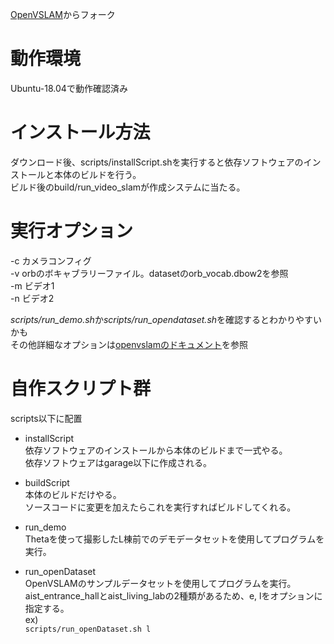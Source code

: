 [OpenVSLAM](https://github.com/xdspacelab/openvslam)からフォーク  
# 動作環境
Ubuntu-18.04で動作確認済み

# インストール方法
ダウンロード後、scripts/installScript.shを実行すると依存ソフトウェアのインストールと本体のビルドを行う。  
ビルド後のbuild/run_video_slamが作成システムに当たる。

# 実行オプション
 -c カメラコンフィグ  
 -v orbのボキャブラリーファイル。datasetのorb_vocab.dbow2を参照  
-m ビデオ1  
-n ビデオ2  

*scripts/run_demo.sh*か*scripts/run_opendataset.sh*を確認するとわかりやすいかも  
その他詳細なオプションは[openvslamのドキュメント](https://openvslam.readthedocs.io/en/master/simple_tutorial.html#tracking-and-mapping)を参照  

# 自作スクリプト群
scripts以下に配置

* installScript  
依存ソフトウェアのインストールから本体のビルドまで一式やる。  
依存ソフトウェアはgarage以下に作成される。

* buildScript  
  本体のビルドだけやる。  
  ソースコードに変更を加えたらこれを実行すればビルドしてくれる。

* run_demo  
  Thetaを使って撮影したL棟前でのデモデータセットを使用してプログラムを実行。

* run_openDataset  
  OpenVSLAMのサンプルデータセットを使用してプログラムを実行。  
  aist_entrance_hallとaist_living_labの2種類があるため、e, lをオプションに指定する。  
  ex)  
    `scripts/run_openDataset.sh l`